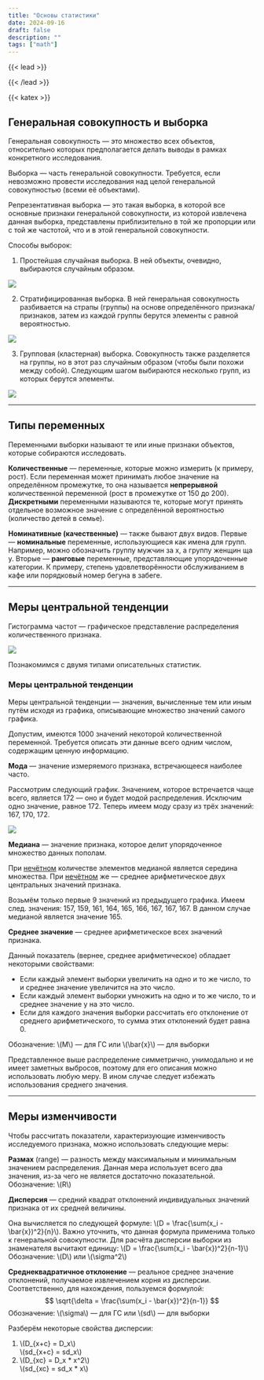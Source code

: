 ```yaml
---
title: "Основы статистики"
date: 2024-09-16
draft: false
description: ""
tags: ["math"]
---
```


{{< lead >}}

{{< /lead >}}

{{< katex >}}
## Генеральная совокупность и выборка
Генеральная совокупность — это множество всех объектов, относительно которых предполагается делать выводы в рамках конкретного исследования.

Выборка — часть генеральной совокупности. Требуется, если невозможно провести исследования над целой генеральной совокупностью (всеми её объектами).

Репрезентативная выборка — это такая выборка, в которой все основные признаки генеральной совокупности, из которой извлечена данная выборка, представлены приблизительно в той же пропорции или с той же частотой, что и в этой генеральной совокупности.

Способы выборок:
1. Простейшая случайная выборка. В ней объекты, очевидно, выбираются случайным образом.

![](selection1.png)

2. Стратифицированная выборка. В ней генеральная совокупность разбивается на страпы (группы) на основе определённого признака/признаков, затем из каждой группы берутся элементы с равной вероятностью.

![](selection2.png)

3. Групповая (кластерная) выборка. Совокупность также разделяется на группы, но в этот раз случайным образом (чтобы были похожи между собой). Следующим шагом выбираются несколько групп, из которых берутся элементы.

![](selection3.png)

---
## Типы переменных
Переменными выборки называют те или иные признаки объектов, которые собираются исследовать.

**Количественные** — переменные, которые можно измерить (к примеру, рост). Если переменная может принимать любое значение на определённом промежутке, то она называется **непрерывной** количественной переменной (рост в промежутке от 150 до 200). **Дискретными** переменными называются те, которые могут принять отдельное возможное значение с определённой вероятностью (количество детей в семье).

**Номинативные (качественные)** — также бывают двух видов. Первые — **номинальные** переменные, использующиеся как имена для групп. Например, можно обозначить группу мужчин за x, а группу женщин ща y. Вторые — **ранговые** переменные, представляющие упорядоченные категории. К примеру, степень удовлетворённости обслуживанием в кафе или порядковый номер бегуна в забеге.

---
## Меры центральной тенденции
Гистограмма частот — графическое представление распределения количественного признака.

![](histogram.png)

Познакомимся с двумя типами описательных статистик. 

### Меры центральной тенденции
Меры центральной тенденции — значения, вычисленные тем или иным путём исходя из графика, описывающие множество значений самого графика.

Допустим, имеются 1000 значений некоторой количественной переменной. Требуется описать эти данные всего одним числом, содержащим ценную информацию.

**Мода** — значение измеряемого признака, встречающееся наиболее часто.

Рассмотрим следующий график. Значением, которое встречается чаще всего, является 172 — оно и будет модой распределения. Исключим одно значение, равное 172. Теперь имеем моду сразу из трёх значений: 167, 170, 172.

![](fashion.png)

**Медиана** — значение признака, которое делит упорядоченное множество данных пополам.

При <u>нечётном</u> количестве элементов медианой является середина множества. При <u>нечётном</u> же — среднее арифметическое двух центральных значений признака.

Возьмём только первые 9 значений из предыдущего графика. Имеем след. значения: 157, 159, 161, 164, 165, 166, 167, 167, 167. В данном случае медианой является значение 165.

**Среднее значение** — среднее арифметическое всех значений признака.

Данный показатель (вернее, среднее арифметическое) обладает некоторыми свойствами:
* Если каждый элемент выборки увеличить на одно и то же число, то и среднее значение увеличится на это число.
* Если каждый элемент выборки умножить на одно и то же число, то и среднее значение у на это число.
* Если для каждого значения выборки рассчитать его отклонение от среднего арифметического, то сумма этих отклонений будет равна 0.  

Обозначение: \\(M\\) — для ГС или \\(\bar{x}\\) — для выборки

Представленное выше распределение симметрично, унимодально и не имеет заметных выбросов, поэтому для его описания можно использовать любую меру. В ином случае следует избежать использования среднего значения. 

---
## Меры изменчивости
Чтобы рассчитать показатели, характеризующие изменчивость исследуемого признака, можно использовать следующие меры:

**Размах** (range) — разность между максимальным и минимальным значением распределения. Данная мера использует всего два значения, из-за чего не является достаточно показательной.  
Обозначение: \\(R\\)

**Дисперсия** — средний квадрат отклонений индивидуальных значений признака от их средней величины. 

Она вычисляется по следующей формуле: \\(D = \frac{\sum(x_i - \bar{x})^2}{n}\\). Важно уточнить, что данная формула применима только к генеральной совокупности. Для расчёта дисперсии выборки из знаменателя вычитают единицу: \\(D = \frac{\sum(x_i - \bar{x})^2}{n-1}\\)  
Обозначение: \\(D\\) или \\(\sigma^2\\)

**Среднеквадратичное отклонение** — реальное среднее значение отклонений, получаемое извлечением корня из дисперсии. Соответственно, для нахождения, пользуемся формулой:
$$
\sqrt{\delta = \frac{\sum(x_i - \bar{x})^2}{n-1}}
$$
Обозначение: \\(\sigma\\) — для ГС или \\(sd\\) — для выборки

Разберём некоторые свойства дисперсии:  
1. \\(D_{x+c} = D_x\\)  
\\(sd_{x+c} = sd_x\\)  
2. \\(D_{xc} = D_x * x^2\\)  
\\(sd_{xc} = sd_x * x\\)